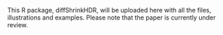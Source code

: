 This R package, diffShrinkHDR, will be uploaded here with all the files, illustrations and examples. Please note that the paper is currently under review.
